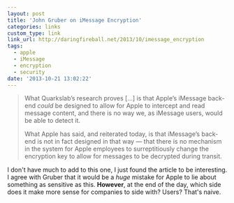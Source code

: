 ```yaml
---
layout: post
title: 'John Gruber on iMessage Encryption'
categories: links
custom_type: link
link_url: http://daringfireball.net/2013/10/imessage_encryption
tags:
  - apple
  - iMessage
  - encryption
  - security
date: '2013-10-21 13:02:22'
---
```

> What Quarkslab’s research proves […] is that Apple’s iMessage back-end *could* be designed to allow for Apple to intercept and read message content, and there is no way we, as iMessage users, would be able to detect it.
>
>What Apple has said, and reiterated today, is that iMessage’s back-end is not in fact designed in that way — that there is no mechanism in the system for Apple employees to surreptitiously change the encryption key to allow for messages to be decrypted during transit.

I don't have much to add to this one, I just found the article to be interesting. I agree with Gruber that it would be a *huge* mistake for Apple to lie about something as sensitive as this. **However**, at the end of the day, which side does it make more sense for companies to side with? Users? That's naive.
